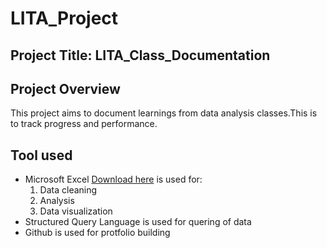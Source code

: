 # LITA_Project

## Project Title: LITA_Class_Documentation

## Project Overview
This project aims to document learnings from data analysis classes.This is to track progress and performance.

## Tool used
- Microsoft Excel [Download here](https://www.microsoft.com) is used for:
  1. Data cleaning
  2. Analysis
  3. Data visualization
- Structured Query Language is used for quering of data
- Github is used for protfolio building 

